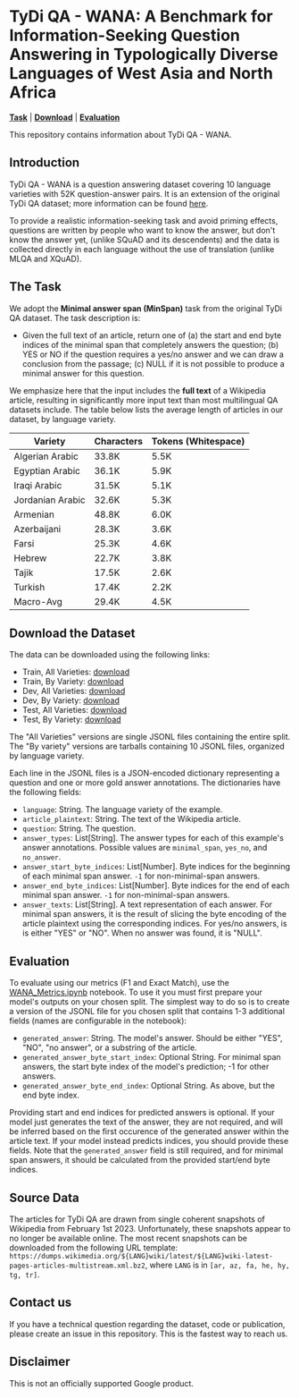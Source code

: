 # TyDi QA - WANA: A Benchmark for Information-Seeking Question Answering in Typologically Diverse Languages of West Asia and North Africa

[**Task**](#the-task) | [**Download**](#download-the-dataset) |
[**Evaluation**](#evaluation)

This repository contains information about TyDi QA - WANA.

## Introduction

TyDi QA - WANA is a question answering dataset covering 10 language varieties
with 52K question-answer pairs. It is an extension of the original TyDi QA dataset; more information can be found [here](https://github.com/google-research-datasets/tydiqa).

To provide a realistic information-seeking task
and avoid priming effects, questions are written by people who want to know the
answer, but don't know the answer yet, (unlike SQuAD and its descendents) and
the data is collected directly in each language without the use of translation
(unlike MLQA and XQuAD).

## The Task

We adopt the **Minimal answer span (MinSpan)** task from the original TyDi QA
dataset. The task description is:

 -  Given the full text of an article, return one of (a) the start and end byte
    indices of the minimal span that completely answers the question; (b) YES or
    NO if the question requires a yes/no answer and we can draw a conclusion
    from the passage; (c) NULL if it is not possible to produce a minimal answer
    for this question.

We emphasize here that the input includes the **full text**
of a Wikipedia article, resulting in significantly more input
text than most multilingual QA datasets include. The table
below lists the average length of articles in our dataset, by
language variety.

| Variety | Characters | Tokens (Whitespace) |
| -------- | ------- | ------- |
| Algerian Arabic | 33.8K | 5.5K |
| Egyptian Arabic | 36.1K | 5.9K |
| Iraqi Arabic | 31.5K | 5.1K |
| Jordanian Arabic | 32.6K | 5.3K |
| Armenian | 48.8K | 6.0K |
| Azerbaijani | 28.3K | 3.6K |
| Farsi | 25.3K | 4.6K |
| Hebrew | 22.7K | 3.8K |
| Tajik | 17.5K | 2.6K |
| Turkish | 17.4K | 2.2K |
| Macro-Avg | 29.4K | 4.5K |

## Download the Dataset

The data can be downloaded using the following links:

 - Train, All Varieties: [download](https://storage.googleapis.com/tydiqa/wana/v1.0/train.all.jsonl)
 - Train, By Variety: [download](https://storage.googleapis.com/tydiqa/wana/v1.0/train.by_variety.jsonl.tar.gz)
 - Dev, All Varieties: [download](https://storage.googleapis.com/tydiqa/wana/v1.0/dev.all.jsonl)
 - Dev, By Variety: [download](https://storage.googleapis.com/tydiqa/wana/v1.0/dev.by_variety.jsonl.tar.gz)
 - Test, All Varieties: [download](https://storage.googleapis.com/tydiqa/wana/v1.0/test.all.jsonl)
 - Test, By Variety: [download](https://storage.googleapis.com/tydiqa/wana/v1.0/test.by_variety.jsonl.tar.gz)

The "All Varieties" versions are single JSONL files containing the entire split.
The "By variety" versions are tarballs containing 10 JSONL files, organized by
language variety.

Each line in the JSONL files is a JSON-encoded dictionary representing a
question and one or more gold answer annotations. The dictionaries have the
following fields:

 - `language`: String. The language variety of the example.
 - `article_plaintext`: String. The text of the Wikipedia article.
 - `question`: String. The question.
 - `answer_types`: List[String]. The answer types for each of this example's
  answer annotations. Possible values are `minimal_span`, `yes_no`, and
  `no_answer`.
 - `answer_start_byte_indices`: List[Number]. Byte indices for the beginning of
  each minimal span answer. `-1` for non-minimal-span answers.
 - `answer_end_byte_indices`: List[Number]. Byte indices for the end of each
  minimal span answer. `-1` for non-minimal-span answers.
 - `answer_texts`: List[String]. A text representation of each answer. For
  minimal span answers, it is the result of slicing the byte encoding of the
  article plaintext using the corresponding indices. For yes/no answers, is is
  either "YES" or "NO". When no answer was found, it is "NULL".

## Evaluation

To evaluate using our metrics (F1 and Exact Match), use the
[WANA_Metrics.ipynb](WANA_Metrics.ipynb) notebook. To use it you must first
prepare your model's outputs on your chosen split. The simplest way to do
so is to create a version of the JSONL file for you chosen split that contains
1-3 additional fields (names are configurable in the notebook):

 - `generated_answer`: String. The model's answer. Should be either "YES", "NO", "no answer", or a substring of the article.
 - `generated_answer_byte_start_index`: Optional String. For minimal span answers, the start byte index of the model's prediction; -1 for other answers.
 - `generated_answer_byte_end_index`: Optional String. As above, but the end byte index.

Providing start and end indices for predicted answers is optional. If your model
just generates the text of the answer, they are not required, and will be
inferred based on the first occurence of the generated answer within the article
text. If your model instead predicts indices, you should provide these fields.
Note that the `generated_answer` field is still required, and for minimal span
answers, it should be calculated from the provided start/end byte indices.

## Source Data

The articles for TyDi QA are drawn from single coherent snapshots of Wikipedia
from February 1st 2023. Unfortunately, these snapshots appear to no longer be
available online. The most recent snapshots can be downloaded from the following
URL template:
`https://dumps.wikimedia.org/${LANG}wiki/latest/${LANG}wiki-latest-pages-articles-multistream.xml.bz2`,
where `LANG` is in `[ar, az, fa, he, hy, tg, tr]`.

## Contact us

If you have a technical question regarding the dataset, code or publication,
please create an issue in this repository. This is the fastest way to reach us.

## Disclaimer

This is not an officially supported Google product.
